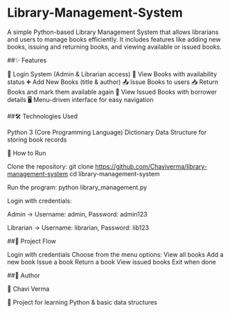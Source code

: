 # Library-Management-System

A simple Python-based Library Management System that allows librarians and users to manage books efficiently. It includes features like adding new books, issuing and returning books, and viewing available or issued books.


##✨ Features

🔐 Login System (Admin & Librarian access)
📖 View Books with availability status
➕ Add New Books (title & author)
📤 Issue Books to users
📥 Return Books and mark them available again
📝 View Issued Books with borrower details
🖥️ Menu-driven interface for easy navigation

##🛠️ Technologies Used


Python 3 (Core Programming Language)
Dictionary Data Structure for storing book records


🚀 How to Run

Clone the repository:
git clone https://github.com/Chaviverma/library-management-system
cd library-management-system


Run the program:
python library_management.py


Login with credentials:

Admin → Username: admin, Password: admin123

Librarian → Username: librarian, Password: lib123


##📌 Project Flow

Login with credentials
Choose from the menu options:
View all books
Add a new book
Issue a book
Return a book
View issued books
Exit when done

##📝 Author

👤 Chavi Verma

📌 Project for learning Python & basic data structures
